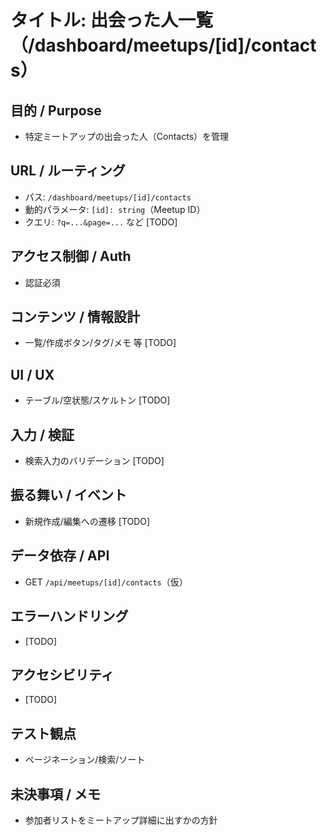 # タイトル: 出会った人一覧（/dashboard/meetups/[id]/contacts）

## 目的 / Purpose
- 特定ミートアップの出会った人（Contacts）を管理

## URL / ルーティング
- パス: `/dashboard/meetups/[id]/contacts`
- 動的パラメータ: `[id]: string`（Meetup ID）
- クエリ: `?q=...&page=...` など [TODO]

## アクセス制御 / Auth
- 認証必須

## コンテンツ / 情報設計
- 一覧/作成ボタン/タグ/メモ 等 [TODO]

## UI / UX
- テーブル/空状態/スケルトン [TODO]

## 入力 / 検証
- 検索入力のバリデーション [TODO]

## 振る舞い / イベント
- 新規作成/編集への遷移 [TODO]

## データ依存 / API
- GET `/api/meetups/[id]/contacts`（仮）

## エラーハンドリング
- [TODO]

## アクセシビリティ
- [TODO]

## テスト観点
- ページネーション/検索/ソート

## 未決事項 / メモ
- 参加者リストをミートアップ詳細に出すかの方針


